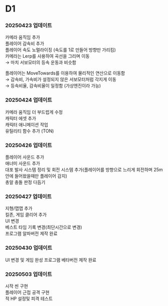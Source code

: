 # D1

### 20250423 업데이트

카메라 움직임 추가  
플레이어 감속비 추가  
플레이어 속도 노멀라이징 (속도를 1로 만들어 방향만 가리킴)  
카메라는 Lerp를 사용하여 곡선을 그리며 이동  
→ 마치 서보모터의 등속 운동과 비슷함  

플레이어는 MoveTowards를 이용하여 물리적인 연산으로 이동함  
→ 감속비, 가속비가 설정되지 않은 서보모터처럼 각지게 이동  
→ 등속비율, 감속비율이 일정함 (가상엔진이라 가능)

### 20250424 업데이트  

카메라 움직임 더 부드럽게 수정  
캐릭터 에셋 추가  
캐릭터 애니메이션 작업  
유틸리티 함수 추가 (TON)  

### 20250426 업데이트  

플레이어 사운드 추가  
애너미 사운드 추가  
대포 발사 시스템 정리 및 회전 시스템 추가(플레이어를 방향으로 느리게 회전하며 25m안에 들어왔을때만 플레이어 감지)  
총알 충돌 판정 다듬기  

### 20250427 업데이트  

지형/맵맵 추가  
킬존, 게임 클리어 추가  
UI 변경  
베스트 타임 기록 변경(최단시간으로 변경)  
프로그램 알파버전 제작 완료  

### 20250430 업데이트  

UI 변경 및 게임 완성
프로그램 베타버전 제작 완료  

### 20250503 업데이트  

시작 씬 구현  
플레이어 근접 공격 구현  
적 HP 설정및 피격 테스트  
